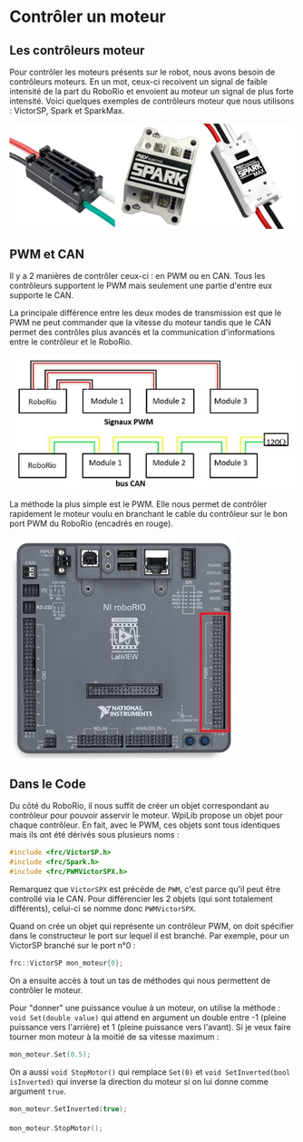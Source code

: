 # Contrôler un moteur

## Les contrôleurs moteur

Pour contrôler les moteurs présents sur le robot, nous avons besoin de contrôleurs moteurs. En un mot, ceux-ci recoivent un signal de faible intensité de la part du RoboRio et envoient au moteur un signal de plus forte intensité. Voici quelques exemples de contrôleurs moteur que nous utilisons : VictorSP, Spark et SparkMax.

![Quelques Contrôleurs Moteur](Controllers.jpg)

## PWM et CAN

Il y a 2 manières de contrôler ceux-ci : en PWM ou en CAN. Tous les contrôleurs supportent le PWM mais seulement une partie d'entre eux supporte le CAN.

La principale différence entre les deux modes de transmission est que le PWM ne peut commander que la vitesse du moteur tandis que le CAN permet des contrôles plus avancés et la communication d'informations entre le contrôleur et le RoboRio.

![PWM vs CAN](CanPwm.jpg)

La méthode la plus simple est le PWM. Elle nous permet de contrôler rapidement le moteur voulu en branchant le cable du contrôleur sur le bon port PWM du RoboRio (encadrés en rouge).

![Ports PWM du RoboRio](Roborio.jpg)

## Dans le Code

Du côté du RoboRio, il nous suffit de créer un objet correspondant au contrôleur pour pouvoir asservir le moteur. WpiLib propose un objet pour chaque contrôleur. En fait, avec le PWM, ces objets sont tous identiques mais ils ont été dérivés sous plusieurs noms :
```c++
#include <frc/VictorSP.h>
#include <frc/Spark.h>
#include <frc/PWMVictorSPX.h>
```
Remarquez que `VictorSPX` est précéde de `PWM`, c'est parce qu'il peut être controllé via le CAN. Pour différencier les 2 objets (qui sont totalement différents), celui-ci se nomme donc `PWMVictorSPX`.

Quand on crée un objet qui représente un contrôleur PWM, on doit spécifier dans le constructeur le port sur lequel il est branché. Par exemple, pour un VictorSP branché sur le port n°0 :
```c++
frc::VictorSP mon_moteur{0};
```

On a ensuite accès à tout un tas de méthodes qui nous permettent de contrôler le moteur.

Pour "donner" une puissance voulue à un moteur, on utilise la méthode : `void Set(double value)` qui attend en argument un double entre -1 (pleine puissance vers l'arrière) et 1 (pleine puissance vers l'avant). Si je veux faire tourner mon moteur à la moitié de sa vitesse maximum :
```c++
mon_moteur.Set(0.5);
```

On a aussi `void StopMotor()` qui remplace `Set(0)` et `void SetInverted(bool isInverted)` qui inverse la direction du moteur si on lui donne comme argument `true`.
```c++
mon_moteur.SetInverted(true);

mon_moteur.StopMotor();
```
